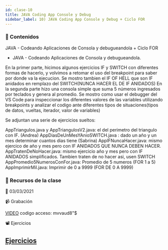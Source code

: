 ```yaml
---
id: clase-10
title: JAVA Coding App Console y Debug
sidebar_label: 10) JAVA Coding App Console y Debug + Ciclo FOR
---
```




### 📝 Contenidos

JAVA - Codeando Aplicaciones de Consola y debugueandola  + Ciclo FOR

- JAVA - Codeando Aplicaciones de Consola y debugueandola. 

En la primer parte, hicimos algunos ejercicios IF y SWITCH con diferentes formas de hacerlo, y volvimos a retomar el uso del breakpoint para saber por donde va la ejecucion. Se mostro tambien el IF OF HELL que son IF anidados en remplazo del SWITCH(NUNCA HACER EL DE IF ANIDADOS)
En la segunda parte hizo una consola simple que suma 5 números ingresados por teclados y genera al promedio. Se mostro como usar el debugger del VS Code para inspeccionar los diferentes valores de las variables utilizando breakpoints y analizar el codigo ante diferentes tipos de situaciones(tipos de datos, vueltas, iterador, valor de variables)

Se adjuntan una serie de ejercicios sueltos:

AppTriangulos.java y AppTriangulosV2.java: el del perimetro del triangulo con IF. (Andrea)
AppDiasDeUnMesYAnioSWITCH.java : dado un año y un mes determinar cuantos dias tiene (Sabrina)
AppIFNuncaHacer.java: mismo ejercico de año y mes pero con IF ANIDADOS QUE NUNCA DEBEN HACER.
AppTratenDeNoHacer.java: mismo ejercicio año y mes pero con IF ANIDADOS simplificados. Tambien traten de no hacer asi, usen SWITCH
AppPromedio5NumerosConFor.java: Promedio de 5 numeros (FOR 1 a 5)
AppImprimirMil.java: Imprimir de 0 a 9999 (FOR DE 0 A 9999)


### 🚀 Recursos de la clase

📆 03/03/2021

📹 Grabación

[VIDEO](https://us02web.zoom.us/rec/share/Eg26ziDnY2_MxovPXcU_nthYYhSTxpiDETuz47JbMBqRtlAS2vaSKrFBrROwch5k.mgkkZIeMro9QfQYz)
codigo acceso: mvvaud8"$

📽 Ejercicios

[Ejercicios](https://6ta-backend-online.adaitw.org/clases/10/EjerciciosIFSwitchYFor.zip)
---
